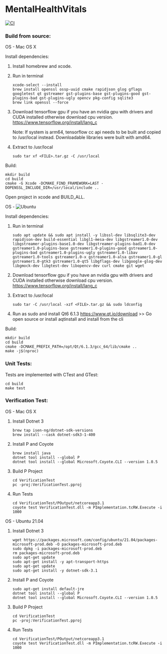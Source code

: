 # MentalHealthVitals

[![CI](https://github.com/saj122/MentalHealthVitals/blob/main/.github/workflows/mac-cmake/badge.svg)](https://github.com/saj122/MentalHealthVitals/blob/main/.github/workflows/mac-cmake.yml)

### Build from source:
OS - Mac OS X

Install dependencies:
1. Install homebrew and xcode.
2. Run in terminal
   
       xcode-select --install
       brew install openssl ossp-uuid cmake rapidjson glog gflags googletest qt gstreamer gst-plugins-base gst-plugins-good gst-plugins-bad gst-plugins-ugly opencv pkg-config sqlite3
       brew link openssl --force

3. Download tensorflow gpu if you have an nvidia gpu with drivers and CUDA installed otherwise download cpu version.
   https://www.tensorflow.org/install/lang_c

   Note: If system is arm64, tensorflow cc api needs to be built and copied to /usr/local instead. Downloadable libraries were built with amd64.   

4. Extract to /usr/local

       sudo tar xf <FILE>.tar.gz -C /usr/local

Build:

    mkdir build 
    cd build
    cmake -G Xcode -DCMAKE_FIND_FRAMEWORK=LAST -DOPENSSL_INCLUDE_DIR=/usr/local/include .. 
    
Open project in xcode and BUILD_ALL.

OS - ![Ubuntu](https://img.shields.io/badge/Ubuntu-E95420?style=for-the-badge&logo=ubuntu&logoColor=white)

Install dependencies:
1. Run in terminal
       
       sudo apt update && sudo apt install -y libssl-dev libsqlite3-dev rapidjson-dev build-essential libgl1-mesa-dev libgstreamer1.0-dev libgstreamer-plugins-base1.0-dev libgstreamer-plugins-bad1.0-dev gstreamer1.0-plugins-base gstreamer1.0-plugins-good gstreamer1.0-plugins-bad gstreamer1.0-plugins-ugly gstreamer1.0-libav gstreamer1.0-tools gstreamer1.0-x gstreamer1.0-alsa gstreamer1.0-gl gstreamer1.0-gtk3 gstreamer1.0-qt5 libgflags-dev libgoogle-glog-dev libgmock-dev libgtest-dev libopencv-dev curl cmake git wget

2. Download tensorflow gpu if you have an nvidia gpu with drivers and CUDA installed otherwise download cpu version.
   https://www.tensorflow.org/install/lang_c
3. Extract to /usr/local 

       sudo tar -C /usr/local -xzf <FILE>.tar.gz && sudo ldconfig
4. Run as sudo and install Qt6 6.1.3 https://www.qt.io/download >> Go open source or install aqtinstall and install from the cli

Build:

    mkdir build 
    cd build
    cmake -DCMAKE_PREFIX_PATH=/opt/Qt/6.1.3/gcc_64/lib/cmake ..
    make -j$(nproc)

### Unit Tests:
Tests are implemented with CTest and GTest:

    cd build
    make test

### Verification Test:
OS - Mac OS X

1. Install Dotnet 3

       brew tap isen-ng/dotnet-sdk-versions  
       brew install --cask dotnet-sdk3-1-400

2. Install P and Coyote

       brew install java
       dotnet tool install --global P
       dotnet tool install --global Microsoft.Coyote.CLI --version 1.0.5

3. Build P Project

       cd VerificationTest
       pc -proj:VerificationTest.pproj

4. Run Tests

       cd VerificationTest/POutput/netcoreapp3.1
       coyote test VerificationTest.dll -m PImplementation.tcRW.Execute -i 1000

OS - Ubuntu 21.04

1. Install Dotnet 3

       wget https://packages.microsoft.com/config/ubuntu/21.04/packages-microsoft-prod.deb -O packages-microsoft-prod.deb
       sudo dpkg -i packages-microsoft-prod.deb
       rm packages-microsoft-prod.deb
       sudo apt-get update
       sudo apt-get install -y apt-transport-https
       sudo apt-get update
       sudo apt-get install -y dotnet-sdk-3.1


3. Install P and Coyote

       sudo apt-get install default-jre
       dotnet tool install --global P
       dotnet tool install --global Microsoft.Coyote.CLI --version 1.0.5

4. Build P Project

       cd VerificationTest
       pc -proj:VerificationTest.pproj

5. Run Tests

       cd VerificationTest/POutput/netcoreapp3.1
       coyote test VerificationTest.dll -m PImplementation.tcRW.Execute -i 1000


